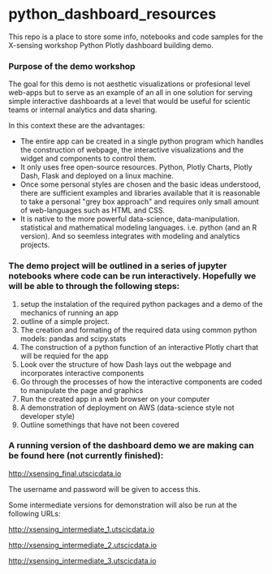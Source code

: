 # python_dashboard_resources

This repo is a place to store some info, notebooks and code samples for the X-sensing workshop Python Plotly dashboard building demo. 

### Purpose of the demo workshop 

The goal for this demo is not aesthetic visualizations or profesional level web-apps but to serve as an example of an all in one solution for serving simple interactive dashboards at a level that would be useful for scientic teams or internal analytics and data sharing. 

In this context these are the advantages:

<ul>
<li> The entire app can be created in a single python program which handles the construction of webpage, the interactive visualizations and the widget and components to control them.
<li> It only uses free open-source resources. Python, Plotly Charts, Plotly Dash, Flask and deployed on a linux machine.
<li> Once some personal styles are chosen and the basic ideas understood, there are sufficient examples and libraries available that it is reasonable to take a personal "grey box approach" and requires only small amount of web-languages such as HTML and CSS.
<li> It is native to the more powerful data-science, data-manipulation. statistical and mathematical modeling languages. i.e. python (and an R version). And so seemless integrates with modeling and analytics projects.
</ul>

### The demo project will be outlined in a series of jupyter notebooks where code can be run interactively. Hopefully we will be able to through the following steps:

<ol>
<li> setup the instalation of the required python packages and a demo of the mechanics of running an app
<li> outline of a simple project. 
<li> The creation and formating of the required data using common python models: pandas and scipy.stats
<li> The construction of a python function of an interactive Plotly chart that will be requied for the app
<li> Look over the structure of how Dash lays out the webpage and incorporates interactive components
<li> Go through the processes of how the interactive components are coded to manipulate the page and graphics
<li> Run the created app in a web browser on your computer
<li> A demonstration of deployment on AWS (data-science style not developer style) 
<li> Outline somethings that have not been covered
</ol>


### A running version of the dashboard demo we are making can be found here (not currently finished):

http://xsensing_final.utscicdata.io

The username and password will be given to access this.

Some intermediate versions for demonstration will also be run at the following URLs:

http://xsensing_intermediate_1.utscicdata.io

http://xsensing_intermediate_2.utscicdata.io

http://xsensing_intermediate_3.utscicdata.io




